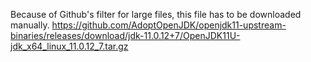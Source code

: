 Because of Github's filter for large files, this file has to be downloaded manually.
https://github.com/AdoptOpenJDK/openjdk11-upstream-binaries/releases/download/jdk-11.0.12+7/OpenJDK11U-jdk_x64_linux_11.0.12_7.tar.gz
